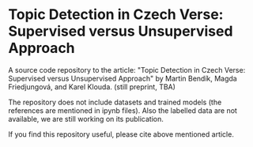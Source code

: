 # Topic Detection in Czech Verse: Supervised versus Unsupervised Approach

A source code repository to the article: "Topic Detection in Czech Verse: Supervised versus Unsupervised Approach" by Martin Bendík, Magda Friedjungová, and Karel Klouda. (still preprint, TBA)

The repository does not include datasets and trained models (the references are mentioned in ipynb files). Also the labelled data are not available, we are still working on its publication.

If you find this repository useful, please cite above mentioned article.
